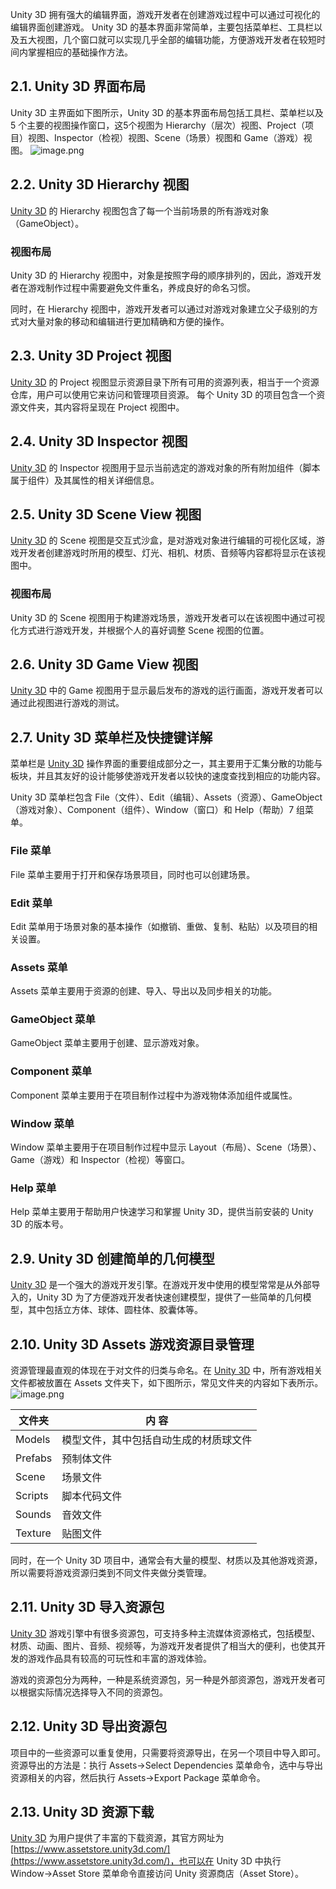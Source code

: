 Unity 3D 拥有强大的编辑界面，游戏开发者在创建游戏过程中可以通过可视化的编辑界面创建游戏。
Unity 3D 的基本界面非常简单，主要包括菜单栏、工具栏以及五大视图，几个窗口就可以实现几乎全部的编辑功能，方便游戏开发者在较短时间内掌握相应的基础操作方法。

## 2.1. Unity 3D 界面布局

Unity 3D 主界面如下图所示，Unity 3D 的基本界面布局包括工具栏、菜单栏以及 5 个主要的视图操作窗口，这5个视图为 Hierarchy（层次）视图、Project（项目）视图、Inspector（检视）视图、Scene（场景）视图和 Game（游戏）视图。
![image.png](image/1640242310433-3c772fe6-2ece-4215-9420-8c69bc236a34.png)

## 2.2. Unity 3D Hierarchy 视图

[Unity 3D](http://c.biancheng.net/unity3d/) 的 Hierarchy 视图包含了每一个当前场景的所有游戏对象（GameObject）。

### 视图布局

Unity 3D 的 Hierarchy 视图中，对象是按照字母的顺序排列的，因此，游戏开发者在游戏制作过程中需要避免文件重名，养成良好的命名习惯。

同时，在 Hierarchy 视图中，游戏开发者可以通过对游戏对象建立父子级别的方式对大量对象的移动和编辑进行更加精确和方便的操作。

## 2.3. Unity 3D Project 视图

[Unity 3D](http://c.biancheng.net/unity3d/) 的 Project 视图显示资源目录下所有可用的资源列表，相当于一个资源仓库，用户可以使用它来访问和管理项目资源。
每个 Unity 3D 的项目包含一个资源文件夹，其内容将呈现在 Project 视图中。

## 2.4. Unity 3D Inspector 视图

[Unity 3D](http://c.biancheng.net/unity3d/) 的 Inspector 视图用于显示当前选定的游戏对象的所有附加组件（脚本属于组件）及其属性的相关详细信息。

## 2.5. Unity 3D Scene View 视图

[Unity 3D](http://c.biancheng.net/unity3d/) 的 Scene 视图是交互式沙盒，是对游戏对象进行编辑的可视化区域，游戏开发者创建游戏时所用的模型、灯光、相机、材质、音频等内容都将显示在该视图中。

### 视图布局

Unity 3D 的 Scene 视图用于构建游戏场景，游戏开发者可以在该视图中通过可视化方式进行游戏开发，并根据个人的喜好调整 Scene 视图的位置。

## 2.6. Unity 3D Game View 视图

[Unity 3D](http://c.biancheng.net/unity3d/) 中的 Game 视图用于显示最后发布的游戏的运行画面，游戏开发者可以通过此视图进行游戏的测试。

## 2.7. Unity 3D 菜单栏及快捷键详解

菜单栏是 [Unity 3D](http://c.biancheng.net/unity3d/) 操作界面的重要组成部分之一，其主要用于汇集分散的功能与板块，并且其友好的设计能够使游戏开发者以较快的速度查找到相应的功能内容。

Unity 3D 菜单栏包含 File（文件）、Edit（编辑）、Assets（资源）、GameObject（游戏对象）、Component（组件）、Window（窗口）和 Help（帮助）7 组菜单。

### File 菜单

File 菜单主要用于打开和保存场景项目，同时也可以创建场景。

### Edit 菜单

Edit 菜单用于场景对象的基本操作（如撤销、重做、复制、粘贴）以及项目的相关设置。

### Assets 菜单

Assets 菜单主要用于资源的创建、导入、导出以及同步相关的功能。

### GameObject 菜单

GameObject 菜单主要用于创建、显示游戏对象。

### Component 菜单

Component 菜单主要用于在项目制作过程中为游戏物体添加组件或属性。

### Window 菜单

Window 菜单主要用于在项目制作过程中显示 Layout（布局）、Scene（场景）、Game（游戏）和 Inspector（检视）等窗口。

### Help 菜单

Help 菜单主要用于帮助用户快速学习和掌握 Unity 3D，提供当前安装的 Unity 3D 的版本号。

## 2.9. Unity 3D 创建简单的几何模型

[Unity 3D](http://c.biancheng.net/unity3d/) 是一个强大的游戏开发引擎。在游戏开发中使用的模型常常是从外部导入的，Unity 3D 为了方便游戏开发者快速创建模型，提供了一些简单的几何模型，其中包括立方体、球体、圆柱体、胶囊体等。

## 2.10. Unity 3D Assets 游戏资源目录管理

资源管理最直观的体现在于对文件的归类与命名。在 [Unity 3D](http://c.biancheng.net/unity3d/) 中，所有游戏相关文件都被放置在 Assets 文件夹下，如下图所示，常见文件夹的内容如下表所示。
![image.png](image/1640250979965-a6e94593-f048-4870-82bd-39152601f71a.png)

| 文件夹     | 内 容                 |
| ------- | ------------------- |
| Models  | 模型文件，其中包括自动生成的材质球文件 |
| Prefabs | 预制体文件               |
| Scene   | 场景文件                |
| Scripts | 脚本代码文件              |
| Sounds  | 音效文件                |
| Texture | 贴图文件                |

同时，在一个 Unity 3D 项目中，通常会有大量的模型、材质以及其他游戏资源，所以需要将游戏资源归类到不同文件夹做分类管理。

## 2.11. Unity 3D 导入资源包

[Unity 3D](http://c.biancheng.net/unity3d/) 游戏引擎中有很多资源包，可支持多种主流媒体资源格式，包括模型、材质、动画、图片、音频、视频等，为游戏开发者提供了相当大的便利，也使其开发的游戏作品具有较高的可玩性和丰富的游戏体验。

游戏的资源包分为两种，一种是系统资源包，另一种是外部资源包，游戏开发者可以根据实际情况选择导入不同的资源包。

## 2.12. Unity 3D 导出资源包

项目中的一些资源可以重复使用，只需要将资源导出，在另一个项目中导入即可。
资源导出的方法是：执行 Assets→Select Dependencies 菜单命令，选中与导出资源相关的内容，然后执行 Assets→Export Package 菜单命令。

## 2.13. Unity 3D 资源下载

[Unity 3D](http://c.biancheng.net/unity3d/) 为用户提供了丰富的下载资源，其官方网址为 [https://www.assetstore.unity3d.com/](https://www.assetstore.unity3d.com/)，也可以在 Unity 3D 中执行 Window→Asset Store 菜单命令直接访问 Unity 资源商店（Asset Store）。

